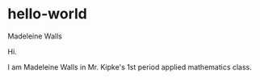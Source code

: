# hello-world
Madeleine Walls

Hi.

I am Madeleine Walls in Mr. Kipke's 1st period applied mathematics class.
